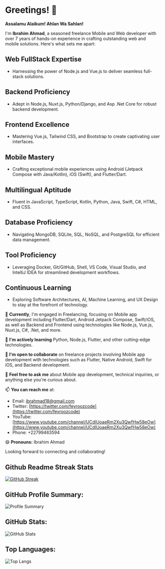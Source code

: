 # Greetings! 👋

**Assalamu Alaikum! Ahlan Wa Sahlan!**

I'm **Ibrahim Ahmad**, a seasoned freelance Mobile and Web developer with over 7 years of hands-on experience in crafting outstanding web and mobile solutions. Here's what sets me apart:

## Web FullStack Expertise
- Harnessing the power of Node.js and Vue.js to deliver seamless full-stack solutions.

## Backend Proficiency
- Adept in Node.js, Nuxt.js, Python/Django, and Asp .Net Core for robust backend development.

## Frontend Excellence
- Mastering Vue.js, Tailwind CSS, and Bootstrap to create captivating user interfaces.

## Mobile Mastery
- Crafting exceptional mobile experiences using Android (Jetpack Compose with Java/Kotlin), iOS (Swift), and Flutter/Dart.

## Multilingual Aptitude
- Fluent in JavaScript, TypeScript, Kotlin, Python, Java, Swift, C#, HTML, and CSS.

## Database Proficiency
- Navigating MongoDB, SQLite, SQL, NoSQL, and PostgreSQL for efficient data management.

## Tool Proficiency
- Leveraging Docker, Git/GitHub, Shell, VS Code, Visual Studio, and IntelliJ IDEA for streamlined development workflows.

## Continuous Learning
- Exploring Software Architectures, AI, Machine Learning, and UX Design to stay at the forefront of technology.

🔭 **Currently**, I'm engaged in Freelancing, focusing on Mobile app development including Flutter/Dart, Android Jetpack Compose, Swift/iOS, as well as Backend and Frontend using technologies like Node.js, Vue.js, Nuxt.js, C#, .Net, and more.

🌱 **I'm actively learning** Python, Node.js, Flutter, and other cutting-edge technologies.

👯 **I'm open to collaborate** on freelance projects involving Mobile app development with technologies such as Flutter, Native Android, Swift for iOS, and Backend development.

💬 **Feel free to ask me** about Mobile app development, technical inquiries, or anything else you're curious about.

📫 **You can reach me** at:
- Email: ibrahmad18@gmail.com
- Twitter: [https://twitter.com/feyroozcode](https://twitter.com/feyroozcode)
- YouTube: [https://www.youtube.com/channel/UCdIUoaeRm2Xu3QwfHw58eOw](https://www.youtube.com/channel/UCdIUoaeRm2Xu3QwfHw58eOw)
- Phone: +22799463594

😄 **Pronouns:** Ibrahim Ahmad

Looking forward to connecting and collaborating!

## Github Readme Streak Stats
[![GitHub Streak](https://streak-stats.demolab.com?user=ibrahmad18&theme=dark)](https://git.io/streak-stats)

## GitHub Profile Summary:
![Profile Summary](https://github-profile-summary-cards.vercel.app/api/cards/profile-details?username=ibrahmad18&theme=vue)

## GitHub Stats:
![GitHub Stats](https://github-readme-stats.vercel.app/api?username=ibrahmad18&show_icons=true&title_color=ffffff&icon_color=bb2acf&text_color=daf7dc&bg_color=151515)

## Top Languages:
![Top Langs](https://github-readme-stats.vercel.app/api/top-langs/?username=anuraghazra&hide_progress=true)
